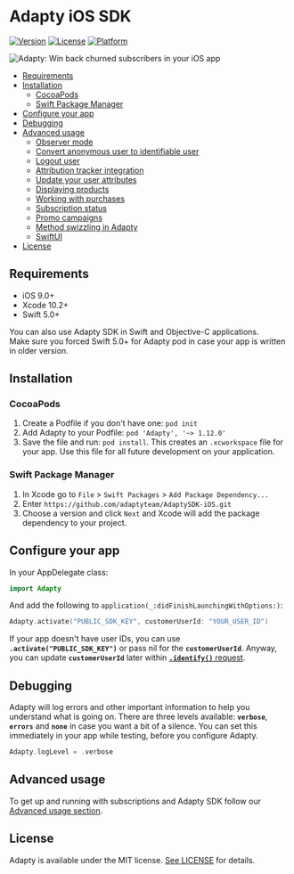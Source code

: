 # Adapty iOS SDK

[![Version](https://img.shields.io/cocoapods/v/Adapty.svg?style=flat)](https://cocoapods.org/pods/Adapty)
[![License](https://img.shields.io/cocoapods/l/Adapty.svg?style=flat)](https://cocoapods.org/pods/Adapty)
[![Platform](https://img.shields.io/cocoapods/p/Adapty.svg?style=flat)](https://cocoapods.org/pods/Adapty)

![Adapty: Win back churned subscribers in your iOS app](https://raw.githubusercontent.com/adaptyteam/AdaptySDK-iOS/master/adapty.png)

* [Requirements](#requirements)
* [Installation](#installation)
  + [CocoaPods](#cocoapods)
  + [Swift Package Manager](#swift-package-manager)
* [Configure your app](#configure-your-app)
* [Debugging](#debugging)
* [Advanced usage](https://github.com/adaptyteam/AdaptySDK-iOS/blob/master/Documentation/AdvancedUsage.md)
  + [Observer mode](https://github.com/adaptyteam/AdaptySDK-iOS/blob/master/Documentation/AdvancedUsage.md#observer-mode)
  + [Convert anonymous user to identifiable user](https://github.com/adaptyteam/AdaptySDK-iOS/blob/master/Documentation/AdvancedUsage.md#convert-anonymous-user-to-identifiable-user)
  + [Logout user](https://github.com/adaptyteam/AdaptySDK-iOS/blob/master/Documentation/AdvancedUsage.md#logout-user)
  + [Attribution tracker integration](https://github.com/adaptyteam/AdaptySDK-iOS/blob/master/Documentation/AdvancedUsage.md#attribution-tracker-integration)
  + [Update your user attributes](https://github.com/adaptyteam/AdaptySDK-iOS/blob/master/Documentation/AdvancedUsage.md#update-your-user-attributes)
  + [Displaying products](https://github.com/adaptyteam/AdaptySDK-iOS/blob/master/Documentation/AdvancedUsage.md#displaying-products)
  + [Working with purchases](https://github.com/adaptyteam/AdaptySDK-iOS/blob/master/Documentation/AdvancedUsage.md#working-with-purchases)
  + [Subscription status](https://github.com/adaptyteam/AdaptySDK-iOS/blob/master/Documentation/AdvancedUsage.md#subscription-status)
  + [Promo campaigns](https://github.com/adaptyteam/AdaptySDK-iOS/blob/master/Documentation/AdvancedUsage.md#promo-campaigns)
  + [Method swizzling in Adapty](https://github.com/adaptyteam/AdaptySDK-iOS/blob/master/Documentation/AdvancedUsage.md#method-swizzling-in-adapty)
  + [SwiftUI](https://github.com/adaptyteam/AdaptySDK-iOS/blob/master/Documentation/AdvancedUsage.md#swiftui)
* [License](#license)

## Requirements

- iOS 9.0+
- Xcode 10.2+
- Swift 5.0+

You can also use Adapty SDK in Swift and Objective-C applications.  
Make sure you forced Swift 5.0+ for Adapty pod in case your app is written in older version.

## Installation

### CocoaPods

1. Create a Podfile if you don't have one: `pod init`
2. Add Adapty to your Podfile: `pod 'Adapty', '~> 1.12.0'`
3. Save the file and run: `pod install`. This creates an `.xcworkspace` file for your app. Use this file for all future development on your application.

### Swift Package Manager

1. In Xcode go to `File` > `Swift Packages` > `Add Package Dependency...`
2. Enter `https://github.com/adaptyteam/AdaptySDK-iOS.git` 
3. Choose a version and click `Next` and Xcode will add the package dependency to your project.

## Configure your app

In your AppDelegate class:

```Swift
import Adapty
```

And add the following to `application(_:didFinishLaunchingWithOptions:)`:

```Swift
Adapty.activate("PUBLIC_SDK_KEY", customerUserId: "YOUR_USER_ID")
```

If your app doesn't have user IDs, you can use **`.activate("PUBLIC_SDK_KEY")`** or pass nil for the **`customerUserId`**. Anyway, you can update **`customerUserId`** later within [**`.identify()`** request](https://github.com/adaptyteam/AdaptySDK-iOS/blob/master/Documentation/AdvancedUsage.md#convert-anonymous-user-to-identifiable-user).

## Debugging

Adapty will log errors and other important information to help you understand what is going on. There are three levels available: **`verbose`**, **`errors`** and **`none`** in case you want a bit of a silence.
You can set this immediately in your app while testing, before you configure Adapty.

```Swift
Adapty.logLevel = .verbose
```

## Advanced usage

To get up and running with subscriptions and Adapty SDK follow our [Advanced usage section](https://github.com/adaptyteam/AdaptySDK-iOS/blob/master/Documentation/AdvancedUsage.md).

## License

Adapty is available under the MIT license. [See LICENSE](https://github.com/adaptyteam/AdaptySDK-iOS/blob/master/LICENSE) for details.
